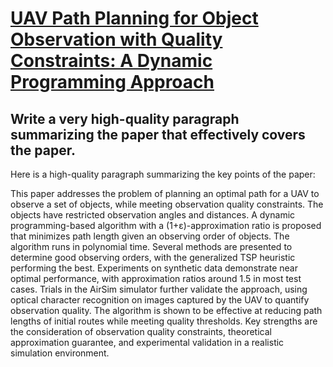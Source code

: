 # [UAV Path Planning for Object Observation with Quality Constraints: A   Dynamic Programming Approach](https://arxiv.org/abs/2312.04943)

## Write a very high-quality paragraph summarizing the paper that effectively covers the paper.

 Here is a high-quality paragraph summarizing the key points of the paper:

This paper addresses the problem of planning an optimal path for a UAV to observe a set of objects, while meeting observation quality constraints. The objects have restricted observation angles and distances. A dynamic programming-based algorithm with a (1+ε)-approximation ratio is proposed that minimizes path length given an observing order of objects. The algorithm runs in polynomial time. Several methods are presented to determine good observing orders, with the generalized TSP heuristic performing the best. Experiments on synthetic data demonstrate near optimal performance, with approximation ratios around 1.5 in most test cases. Trials in the AirSim simulator further validate the approach, using optical character recognition on images captured by the UAV to quantify observation quality. The algorithm is shown to be effective at reducing path lengths of initial routes while meeting quality thresholds. Key strengths are the consideration of observation quality constraints, theoretical approximation guarantee, and experimental validation in a realistic simulation environment.
